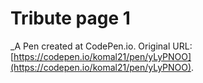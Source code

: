 # Tribute page 1
 _A Pen created at CodePen.io. Original URL: [https://codepen.io/komal21/pen/yLyPNOO](https://codepen.io/komal21/pen/yLyPNOO).

 